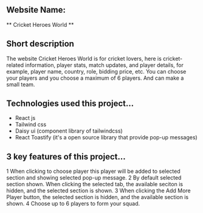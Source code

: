 ## Website Name:
** Cricket Heroes World **

## Short description 
The website Cricket Heroes World is for cricket lovers, here is cricket-related information, player stats, match updates, and player details, for example, player name, country, role, bidding price, etc. You can choose your players and you choose a maximum of 6 players. And can make a small team.

## Technologies used this project...
* React js
* Tailwind css
* Daisy ui (component library of tailwindcss)
* React Toastify (it's a open source library that provide pop-up messages)

## 3 key features of this project...
1 When clicking to choose player this player will be added to selected section and showing selected pop-up message.
2 By default selected section shown. When clicking the selected tab, the available seciton is hidden, and the selected section is shown.
3 When clicking the Add More Player button, the selected section is hidden, and the available section is shown. 
4 Choose up to 6 players to form your squad.